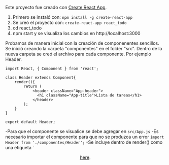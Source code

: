 Este proyecto fue creado con [Create React App](https://github.com/facebookincubator/create-react-app).

1. Primero se instaló con: `npm install -g create-react-app`
2. Se creó el proyecto con: `create-react-app react_todo`
3. cd react_todo
4. npm start y se visualiza los cambios en http://localhost:3000

Probamos de manera inicial con la creación de componenentes sencillos. Se inició creando la carpeta "componentes" en el folder "src". Dentro de la nueva carpeta se creó el archivo para cada componente. Por ejemplo Header.

```
import React, { Component } from 'react';

class Header extends Component{
	render(){
		return (
			<header className="App-header">
	          <h1 className="App-title">Lista de tareas</h1>
	        </header>
		);
	}
}

export default Header;
```
-Para que el componente se visualice se debe agregar en `src/App.js`
-Es necesario importar el componente para que no se produzca un error `import Header from './componentes/Header';`
-Se incluye dentro de render() como una etiqueta `<Header />




[here](https://github.com/facebookincubator/create-react-app/blob/master/packages/react-scripts/template/README.md).
